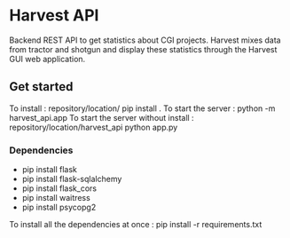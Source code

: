 # Harvest API

Backend REST API to get statistics about CGI projects. Harvest mixes data from tractor and shotgun and display these statistics through the Harvest GUI web application.

## Get started

To install : repository/location/ pip install .
To start the server : python -m harvest_api.app
To start the server without install : repository/location/harvest_api python app.py

### Dependencies

- pip install flask
- pip install flask-sqlalchemy
- pip install flask_cors
- pip install waitress
- pip install psycopg2


To install all the dependencies at once : pip install -r requirements.txt